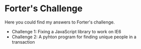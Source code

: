# Forter's Challenge

Here you could find my answers to Forter's challenge.

- Challenge 1: Fixing a JavaScript library to work on IE6
- Challenge 2: A pyhton program for finding unique people in a transaction
